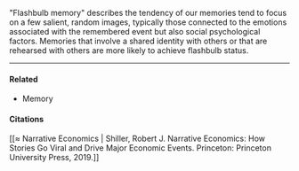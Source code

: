 "Flashbulb memory" describes the tendency of our memories tend to focus on a few salient, random images, typically those connected to the emotions associated with the remembered event but also social psychological factors. Memories that involve a shared identity with others or that are rehearsed with others are more likely to achieve flashbulb status.

---

#### Related

-   Memory

#### Citations

[[≈ Narrative Economics | Shiller, Robert J. Narrative Economics: How Stories Go Viral and Drive Major Economic Events. Princeton: Princeton University Press, 2019.]]